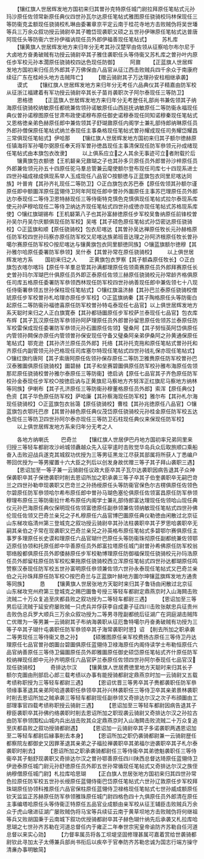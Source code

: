 <!-- { "loadSidebar": true } -->
　　【镶红旗人世居辉发地方国初来归其曽孙克特原任城门尉拉拜原任笔帖式元孙玛沙原任佐领常新原任典仪四世孙瓦尔达原任笔帖式雅图原任骁骑校玛林保现任三等防衞克孟额现任骁骑校札琳由委署章京平定云南于桂花寺地方击败贼伪将吴世璠等兵三万余众叙功授云骑尉卒其子瞻岱现袭职又硕之五世孙伊琳原任笔帖式达普唐阿现任头等防衞六世孙伊福讷现任员外郎伊福善现任笔帖式】
　　苏札库
　　【镶黄旗人世居辉发地方来归年分无考其孙汉楚罕由佐领从征察哈尔布尔尼于大卤地方奋勇破贼有功授云骑尉卒其子雅住袭职任头等侍衞又苏札库之曽孙叶内原任歩军校元孙本濶原任骁骑校四达色现任防御】
　　阿鼐
　　【正蓝旗人世居辉发地方国初来归任员外郎其子万佛保由八品官从征江西击败贼兵四千余众于南康府续征广东在桂岭头地方击贼阵亡】
　　【赠云骑尉其子万达理孙安柱相继承袭】
　　谟式
　　【镶红旗人世居辉发地方来归年分无考任六品典仪其子精嘉由防军校从征浙江福建着有军功授云骑尉卒其长子苗肖袭职次子阿尔泰现任三等防卫】
　　恩格徳
　　【正蓝旗人世居辉发地方来归年分无考歴任礼部尚书兼佐领其子纳海原任骁骑校纳敏原任都统兼佐领孙诺敏原任山西廵抚讷敏原任二等防衞永福现任典仪曽孙诺穆图原任甘肃布政使诺穆布原任御史诺穆泰现任同知诺穆秦现任笔帖式又恩格徳亲弟色赫原任郎中兼佐领其子舒瑚鼐原任内阁学士兼礼部侍郎纳琳原任员外郎孙僧保原任笔帖式纳兰泰现任主事桑格现任笔帖式曽孙耀成现任司务耀岱耀昌三常俱现任笔帖式】伊哈那
　　【镶红旗人世居辉发地方国初来归其子额尔徳赫原任镇海将军孙噶尔弼原任奉天将军曽孙徳昌现任主事清保现任防军叅领元孙成绪现任笔帖式由本旗包衣改隶】
　　以上俱系应立之人其余无事迹可立者附载扵后
　　镶黄旗包衣额徳【王机砮亲兄鼐瑚之子也其孙多贝原任员外郎曽孙沙梓原任员外郎兼佐领元孙五十四原任驼马羣总管兼云麾使额尔登布现任司库七十四现系进士四世孙福成禄成俱现系举人玉成现任八品官○按额徳与正蓝旗包衣同里尼喀达同族】叶普肯【其孙齐礼现任二等防卫】○正白旗包衣苏巴泰【原任佐领其孙额尔谨原任即中额圗浑原任蓝翎侍卫阿年阿现任郎中曽孙外圗原任主事苏巴理原任员外郎达尔泰现任二等侍卫恩特赫现任三等侍衞特克慎色克慎俱现任笔帖式拉尔泰现系库使元孙萨穆哈现任二等侍卫纳达齐现任笔帖式四世孙成徳亦现任笔帖式苏格现系库使】○镶红旗瑚锡布【王机砮第八子也其孙富赫徳原任步军校吴鲁纳原任前锋校曽孙吴尔丹吴尔庆额俱现任防军校】吴喀【其子硕色原任笔帖式孙岱密达原任骁骑校】○正蓝旗和顺【原任骁骑校】包衣尼喀达【其曽孙吴达禅原任牧长元孙赫格原任防军校四世孙玛察亦原任防军校又尼喀达族弟班音达理之孙阿济根原任牧长曽孙噶尔赛原任防军校○按尼喀达与镶黄旗包衣同里额徳同族】○镶蓝旗额尔徳穆【其孙雅尔哈原任委署防军叅领】吴什泰【其曽孙常在原任骁骑校】
　　以上俱世居辉发地方系
　　国初来归之人
　　正黄旗包衣罗察【其子额森原任牧长】○正白旗包衣喀尔喀玛【原任牛羊羣总管其孙满都理原任佐领斋赛原任员外郎拜赛原任长史曽孙玛尔浑瑚巴什俱原任员外即正泰原任佐领三赫原任骁骑校元孙常龄齐格俱原任司库五格原任委署防军叅领西林现任防军校四世孙纳善现任郎中兼佐领七十八现任侍衞署叅领五世孙保柱现任笔帖式】○镶红旗温济赫【其孙巴兰泰原任骁骑校僧琥原任步军校曽孙札哈理亦原任步军校】○正蓝旗纳秦【其子陶格原任头等防衞白起原任二等防衞孙福徳喜原任防军校曽孙特屯泰现任七品官】以上俱世居辉发地方系天聪时来归之人正白旗寛泰【其孙都钖圗原任步军校萨兰泰现任七品官】包衣库布辉【其子瓦汉原任防军叅领孙阿萨理原任员外郎曽孙留思原任佐领苏兰泰原任防军校雷保成现任委署防军叅领元孙石圗原任佐领】璧桑阿【其子努恒英阿岱俱原任内管领孙闗保亦原任内管领曽孙保安现任守备又璧桑阿亲弟伊桑阿之孙黄通保原任笔帖式】鄂克逊【其孙济兰原任员外郎】托络【其孙托克拖和原任笔帖式曽孙托和齐原任内副管领元孙巴格现任司库塞尔特现任笔帖式四世孙钱礼保亦现任笔帖式】○镶红旗约唐阿【其子索唐阿原任佐领孙保存原任二等防卫雅赉原任防军校曽孙巴汉泰雅圗俱原任骁骑校】圗碧赫【其子和垒赛碧圗俱原任防军校孙雅布海原任佐领那尼原任骁骑校曽孙雅尔泰原任三等防衞】徳启讷【原任七品官其子齐色原任防军校孙金泰现任步军校○按徳启讷与正黄旗尼马察地方齐努浑正红旗尼马察地方纳林等同族】伊喇布【其子孔济原任三等防衞孙穆董格原任员外郎】索浑【原任典仪】色资【其子华色原任防军校】萨哈廉【其孙察海现任防军校】雅尔布【其孙札尔海现任骁骑校】○正蓝旗包衣翁蔼【原任骁骑校】曹桂【其孙兆徳原任八品官】○镶蓝旗包衣鄂托巴彦【其曽孙赫色原任典仪茂岱原任骁骑校元孙桂金原任防军校五达色现任三等防卫四世孙阿尔泰亦现任三等防卫石柱现任典仪来保现任防军校】
　　以上俱世居辉发地方系来归年分无考之人







　　各地方纳喇氏
　　巴奇兰
　　【镶红旗人世居伊巴丹地方国初率兄弟同里来归授三等轻车都尉攻沙岭城领纛越众先入征寜逺时击败觉华岛兵众后取旅顺口乘船奋入击败迎战兵遂克其城叙功优授为三等男征黒龙江尽获其部属将所获人丁悉编户帯回优授为一等男擢置十六大臣之列后以创发身故优赠三等子其子拜山袭职三遇】
　　【恩诏加至一等子兼一云骑尉任议政大臣卒其子瓦尔达袭职因病告退其子众神保袭职卒其子保徳袭职时削去恩诏所加之职承袭三等子卒其子伯奎袭职卒无嗣巴竒兰之四世孙勒申现袭职又巴竒兰之孙扬绶原任头等防衞官保色尔古楞俱原任佐领色尔碧原任防军叅领哈尔希布原任郎中曽孙马瑚色塞伦俱原任佐领富昌原任防军叅领穆理布原任三等防衞拉什希布原任内阁学士兼礼部侍郎富达理现任佐领哈山现任典仪元孙巴海原任典仪保明现任佐领富徳原任副叅领兼佐领纳敏现任笔帖式四世孙佛伦现任佐领又巴奇兰亲兄之子札穆原任六品官博巴圗原任典仪勒徳由闲散过北京征山东梯攻临清州第三登城克之叙功授云骑尉卒其孙法柱袭职卒其子罗思哈袭职卒无嗣其亲伯之子常在现袭职又巴奇兰亲兄之孙英格布原任笔帖式多碧鄂尔赛俱原任主事罗多理原任长史谟和理原任六品官瑚什巴原任头等防衞珠彻原任副都统兼佐领鄂迈原任协领和托原任郎中华善原任员外郎富拉塔原任城门尉曽孙希佛原任防军校翁鄂络殷都俱原任员外即倭赫原任步军校勒博理原任防御福保现任骁骑校元孙玛浩原任员外郎留柱原任防军校松果拖原任骁骑校西立浑原任笔帖式四世孙达都瑚原任鸣赞察汉泰现任防军校五世孙富明原任叅领兼佐领六世孙永泰现任笔帖式又巴奇兰亲伯之元孙珠拜原任防军校○按巴奇兰与正蓝旗叶赫地方圗尔坤镶蓝旗辉发地方通贵等同族】
　　恳
　　【镶黄旗人世居张地方天聪时来归其子鲁钖由闲散过北京征山东梯攻兖州府第三登城克之赐巴圗鲁号授三等轻车都尉定鼎燕京时入山海闗击败流贼二十万众复追至庆都县败之叙功授为二等轻车都尉三遇】
　　【恩诏加至三等男后征流贼于延安府屡败贼一只虎兵并俘获李自成妻子征四川击败张献忠兵征贵州击败伪总兵罗大顺兵三万余众叙功授为二等男寻陞副都统后征湖广在洞庭湖击贼阵亡优赠为一等男兼一云骑尉其子布纳海袭职从征厄鲁特噶尔丹奋勇破贼有功授为三等子卒其子瑚什屯袭职任防军叅领卒其子海常袭职时恩】诏　【削去所加之职承袭二等男现任三等侍衞又恳之孙】
　　【硕雅图原任亲军校费扬古原任三等侍卫丹达理原任七品官曽孙朗圗台碧圗俱原任蓝翎侍卫禄海原任内阁侍读学士布勒恒原任六品官纳善原任三等侍卫偏圗原任员外即雅圗原任御史硕岱原任笔帖式齐什原任防军校纳禅现任郎中元孙齐明原任六品官萨兰泰原任佐领四世孙阿尔泰现任七品官汉现任骁骑校】
　　奇排达尔汉
　　【镶黄旗人世居费徳里地方天聪时来归其长子额尔克圗由刑部启心郎三载考绩以办事有能授骑都尉定鼎燕京时加一云骑尉又五载考绩称职授为三等轻车都尉三遇】
　　【恩诏优晋三等男卒其子赉都袭职任防军叅领缘事革退其亲弟阿哈道袭职任叅领卒其孙兴林袭职任三等侍卫卒其亲弟景林袭职时削去恩诏所加之贼承袭三等轻车都尉现任副叅领又奇排达尔汉之次子布顔圗由工部理事官四载考绩称职授云骑尉三遇】
　　【恩诏加至三等轻车都尉因病告退其子穆臣袭职卒其孙佛约络袭职时削去恩诏所加之职现袭云骑尉又奇排达尔汉之孙拉古由防军叅领围松山城内兵出战击败其众定鼎燕京时入山海闗击败流贼二十万众复追至庆都县败之叙功授骑都尉遇】
　　【恩诏加一云骑尉卒其子多诺袭职两遇恩诏加至二等轻车都尉后縁事削去本身】
　　【恩诏所加之职仍袭骑都尉兼一云骑尉歴任都察院左都御史又因罪革退其亲弟之子福拉禅袭职卒其弟福尔逊袭职卒其子札尔泰袭职时削去】
　　【恩诏所加之职承袭骑都尉任三等侍衞卒其弟徳魁袭职任三等侍衞卒其子魁舒现袭职又奇排达尔汉之曽孙鄂善原任四川陕西总督达琦原任蓝翎侍卫伊逊泰原任城门尉元孙舒徳原任员外即五世孙常循现任笔帖式又奇排达尔汉之族侄纳穆僧原任城门尉】札拉库哈思瑚
　　【正白旗人世居张地方国初来归其四世孙常色拉原任防军校五世孙长绶原任蓝翎侍衞巴岱原任笔帖式六世孙辽敦原任步军校拜珠瑚原任协领科推原任六品官保柱原任蓝翎侍卫禄格现任笔帖式七世孙威成额原任钦天监监正苏赫原任防军叅领雅珠原任城门尉四格色四十九俱原任员外郎清在原任主事编塔哈原任头等侍衞正特原任五品官业成额由亲军校从征王辅臣击败贼兵万余众于虎山墩进征湖广屡败贼伪将马宝等兵续征云南于黄草坝地方击败贼伪将何继祖等兵又败胡国秉于云南城下叙功优授骑都尉卒其子赫色瑚什纳先后承袭又札拉库哈思瑚之七世孙齐苏勒在河道总督任内于雍正二年奉世宗宪皇帝谕防齐苏勒自任河道总督以来实心効】
　　【力督率属员将各工坝堤坚固修理甚属可嘉着赏给世袭骑都尉钦此寻加太子太傅兼兵部尚书衔后以疾卒于官奉防齐苏勒忠诚为国志行端方操守清亷办事明敏简】
